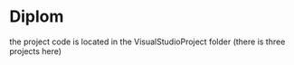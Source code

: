 # Diplom

the project code is located in the VisualStudioProject folder (there is three projects here)
